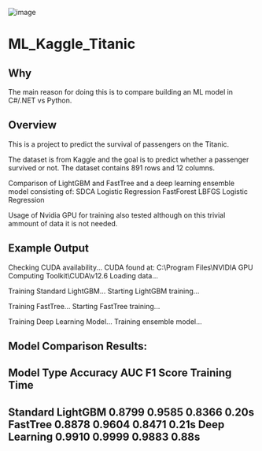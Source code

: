 ![image](https://github.com/user-attachments/assets/88fb2c10-30de-4ae4-ad45-d24e8abb5c97)

# ML_Kaggle_Titanic

## Why

The main reason for doing this is to compare building an ML model in C#/.NET vs Python.

## Overview

This is a project to predict the survival of passengers on the Titanic. 

The dataset is from Kaggle and the goal is to predict whether a passenger survived or not. 
The dataset contains 891 rows and 12 columns.

Comparison of LightGBM and FastTree and a deep learning ensemble model consisting of:
	SDCA Logistic Regression
	FastForest
	LBFGS Logistic Regression

Usage of Nvidia GPU for training also tested although on this trivial ammount of data it is not needed.

## Example Output

Checking CUDA availability...
CUDA found at: C:\Program Files\NVIDIA GPU Computing Toolkit\CUDA\v12.6
Loading data...

Training Standard LightGBM...
Starting LightGBM training...

Training FastTree...
Starting FastTree training...

Training Deep Learning Model...
Training ensemble model...

Model Comparison Results:
----------------------------------------------------------------------------------------------------
Model Type           Accuracy        AUC             F1 Score        Training Time
----------------------------------------------------------------------------------------------------
Standard LightGBM    0.8799          0.9585          0.8366          0.20s
FastTree             0.8878          0.9604          0.8471          0.21s
Deep Learning        0.9910          0.9999          0.9883          0.88s
----------------------------------------------------------------------------------------------------
